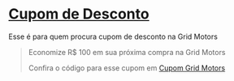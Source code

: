 # [Cupom de Desconto](https://github.com/CupomDeDesconto/Promocoes/blob/main/README.md)
Esse é para quem procura cupom de desconto na Grid Motors
<blockquote cite="https://asasdodesconto.com/automotivo/economize-rs-100-em-sua-proxima-compra-na-grid-motors-15900"><p>Economize R$ 100 em sua próxima compra na Grid Motors</p><footer>Confira o código para esse cupom em <a href="https://asasdodesconto.com/automotivo/economize-rs-100-em-sua-proxima-compra-na-grid-motors-15900">Cupom Grid Motors</a></footer></blockquote>